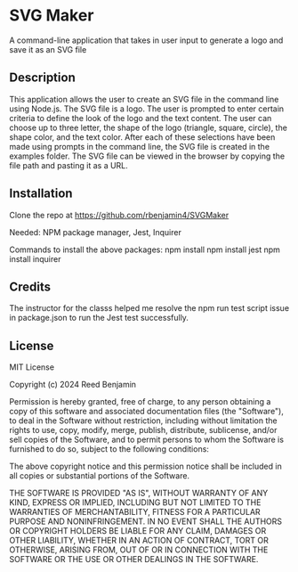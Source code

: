 # SVG Maker
A command-line application that takes in user input to generate a logo and save it as an SVG file


## Description
This application allows the user to create an SVG file in the command line using Node.js. The SVG file is a logo. The user is prompted to enter certain criteria to define the look of the logo and the text content. The user can choose up to three letter, the shape of the logo (triangle, square, circle), the shape color, and the text color. After each of these selections have been made using prompts in the command line, the SVG file is created in the examples folder. The SVG file can be viewed in the browser by copying the file path and pasting it as a URL.

## Installation

Clone the repo at https://github.com/rbenjamin4/SVGMaker

Needed: NPM package manager, Jest, Inquirer

Commands to install the above packages:
npm install 
npm install jest
npm install inquirer

## Credits
The instructor for the classs helped me resolve the npm run test script issue in package.json to run the Jest test successfully.

## License

MIT License

Copyright (c) 2024 Reed Benjamin

Permission is hereby granted, free of charge, to any person obtaining a copy of this software and associated documentation files (the "Software"), to deal in the Software without restriction, including without limitation the rights to use, copy, modify, merge, publish, distribute, sublicense, and/or sell copies of the Software, and to permit persons to whom the Software is furnished to do so, subject to the following conditions:

The above copyright notice and this permission notice shall be included in all copies or substantial portions of the Software.

THE SOFTWARE IS PROVIDED "AS IS", WITHOUT WARRANTY OF ANY KIND, EXPRESS OR IMPLIED, INCLUDING BUT NOT LIMITED TO THE WARRANTIES OF MERCHANTABILITY, FITNESS FOR A PARTICULAR PURPOSE AND NONINFRINGEMENT. IN NO EVENT SHALL THE AUTHORS OR COPYRIGHT HOLDERS BE LIABLE FOR ANY CLAIM, DAMAGES OR OTHER LIABILITY, WHETHER IN AN ACTION OF CONTRACT, TORT OR OTHERWISE, ARISING FROM, OUT OF OR IN CONNECTION WITH THE SOFTWARE OR THE USE OR OTHER DEALINGS IN THE SOFTWARE.